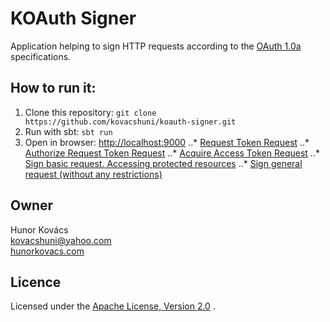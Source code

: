 # KOAuth Signer

Application helping to sign HTTP requests according to the [OAuth 1.0a](http://oauth.net/core/1.0a/)
specifications.

## How to run it:

1. Clone this repository: `git clone https://github.com/kovacshuni/koauth-signer.git`
2. Run with sbt: `sbt run`
3. Open in browser: [http://localhost:9000](http://localhost:9000)
..* [Request Token Request](http://localhost:9000/request-token)
..* [Authorize Request Token Request](http://localhost:9000/authorize)
..* [Acquire Access Token Request](http://localhost:9000/access-token)
..* [Sign basic request. Accessing protected resources](http://localhost:9000/oauthenticate)
..* [Sign general request (without any restrictions)](http://localhost:9000/general)

## Owner

Hunor Kovács  
kovacshuni@yahoo.com  
[hunorkovacs.com](http://www.hunorkovacs.com)

## Licence

Licensed under the [Apache License, Version 2.0](http://www.apache.org/licenses/LICENSE-2.0) .
